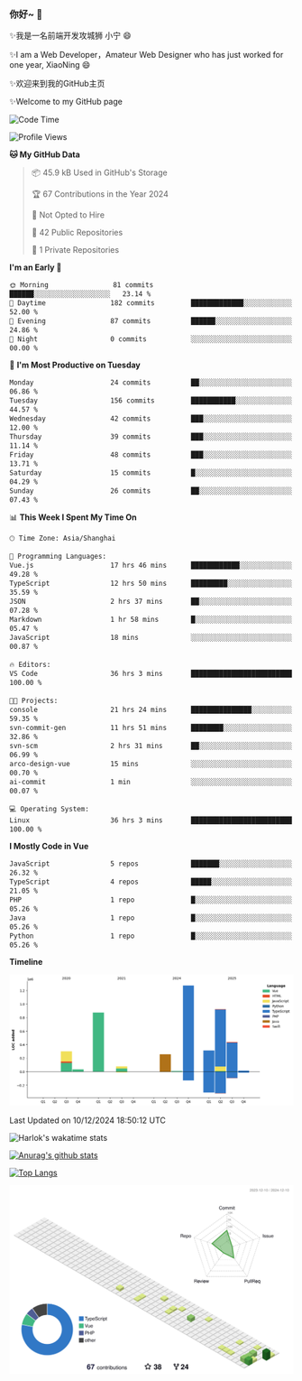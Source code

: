 ### 你好~  👋

✨我是一名前端开发攻城狮 小宁 😄

✨I am a Web Developer，Amateur Web Designer who has just worked for one year, XiaoNing 😄

✨欢迎来到我的GitHub主页

✨Welcome to my GitHub page
<!--
**7148505/7148505** is a ✨ _special_ ✨ repository because its `README.md` (this file) appears on your GitHub profile.

Here are some ideas to get you started:

- 🔭 I’m currently working on ...
- 🌱 I’m currently learning ...
- 👯 I’m looking to collaborate on ...
- 🤔 I’m looking for help with ...
- 💬 Ask me about ...
- 📫 How to reach me: ...
- 😄 Pronouns: ...
- ⚡ Fun fact: ...
-->

<!--START_SECTION:waka-->
![Code Time](http://img.shields.io/badge/Code%20Time-2%2C481%20hrs%2026%20mins-blue)

![Profile Views](http://img.shields.io/badge/Profile%20Views-15-blue)

**🐱 My GitHub Data** 

> 📦 45.9 kB Used in GitHub's Storage 
 > 
> 🏆 67 Contributions in the Year 2024
 > 
> 🚫 Not Opted to Hire
 > 
> 📜 42 Public Repositories 
 > 
> 🔑 1 Private Repositories 
 > 
**I'm an Early 🐤** 

```text
🌞 Morning                81 commits          ██████░░░░░░░░░░░░░░░░░░░   23.14 % 
🌆 Daytime                182 commits         █████████████░░░░░░░░░░░░   52.00 % 
🌃 Evening                87 commits          ██████░░░░░░░░░░░░░░░░░░░   24.86 % 
🌙 Night                  0 commits           ░░░░░░░░░░░░░░░░░░░░░░░░░   00.00 % 
```
📅 **I'm Most Productive on Tuesday** 

```text
Monday                   24 commits          ██░░░░░░░░░░░░░░░░░░░░░░░   06.86 % 
Tuesday                  156 commits         ███████████░░░░░░░░░░░░░░   44.57 % 
Wednesday                42 commits          ███░░░░░░░░░░░░░░░░░░░░░░   12.00 % 
Thursday                 39 commits          ███░░░░░░░░░░░░░░░░░░░░░░   11.14 % 
Friday                   48 commits          ███░░░░░░░░░░░░░░░░░░░░░░   13.71 % 
Saturday                 15 commits          █░░░░░░░░░░░░░░░░░░░░░░░░   04.29 % 
Sunday                   26 commits          ██░░░░░░░░░░░░░░░░░░░░░░░   07.43 % 
```


📊 **This Week I Spent My Time On** 

```text
🕑︎ Time Zone: Asia/Shanghai

💬 Programming Languages: 
Vue.js                   17 hrs 46 mins      ████████████░░░░░░░░░░░░░   49.28 % 
TypeScript               12 hrs 50 mins      █████████░░░░░░░░░░░░░░░░   35.59 % 
JSON                     2 hrs 37 mins       ██░░░░░░░░░░░░░░░░░░░░░░░   07.28 % 
Markdown                 1 hr 58 mins        █░░░░░░░░░░░░░░░░░░░░░░░░   05.47 % 
JavaScript               18 mins             ░░░░░░░░░░░░░░░░░░░░░░░░░   00.87 % 

🔥 Editors: 
VS Code                  36 hrs 3 mins       █████████████████████████   100.00 % 

🐱‍💻 Projects: 
console                  21 hrs 24 mins      ███████████████░░░░░░░░░░   59.35 % 
svn-commit-gen           11 hrs 51 mins      ████████░░░░░░░░░░░░░░░░░   32.86 % 
svn-scm                  2 hrs 31 mins       ██░░░░░░░░░░░░░░░░░░░░░░░   06.99 % 
arco-design-vue          15 mins             ░░░░░░░░░░░░░░░░░░░░░░░░░   00.70 % 
ai-commit                1 min               ░░░░░░░░░░░░░░░░░░░░░░░░░   00.07 % 

💻 Operating System: 
Linux                    36 hrs 3 mins       █████████████████████████   100.00 % 
```

**I Mostly Code in Vue** 

```text
JavaScript               5 repos             ███████░░░░░░░░░░░░░░░░░░   26.32 % 
TypeScript               4 repos             █████░░░░░░░░░░░░░░░░░░░░   21.05 % 
PHP                      1 repo              █░░░░░░░░░░░░░░░░░░░░░░░░   05.26 % 
Java                     1 repo              █░░░░░░░░░░░░░░░░░░░░░░░░   05.26 % 
Python                   1 repo              █░░░░░░░░░░░░░░░░░░░░░░░░   05.26 % 
```



**Timeline**

![Lines of Code chart](https://raw.githubusercontent.com/littleCareless/littleCareless/master/assets/bar_graph.png)


 Last Updated on 10/12/2024 18:50:12 UTC
<!--END_SECTION:waka-->
![Harlok's wakatime stats](https://github-readme-stats.vercel.app/api/wakatime?username=littleCareless)

[![Anurag's github stats](https://github-readme-stats.vercel.app/api?username=littleCareless)](https://github.com/anuraghazra/github-readme-stats)

[![Top Langs](https://github-readme-stats.vercel.app/api/top-langs/?username=littleCareless&layout=compact)](https://github.com/anuraghazra/github-readme-stats)

![](./profile-3d-contrib/profile-green-animate.svg)